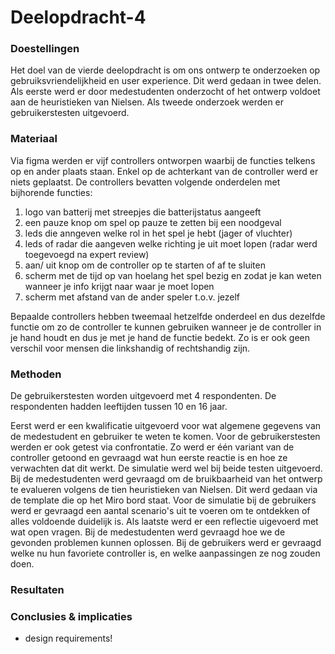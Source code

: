 # Deelopdracht-4

### Doestellingen
Het doel van de vierde deelopdracht is om ons ontwerp te onderzoeken op gebruiksvriendelijkheid en user experience. Dit werd gedaan in twee delen. Als eerste werd er door medestudenten onderzocht of het ontwerp voldoet aan de heuristieken van Nielsen. Als tweede onderzoek werden er gebruikerstesten uitgevoerd.

### Materiaal
Via figma werden er vijf controllers ontworpen waarbij de functies telkens op en ander plaats staan. Enkel op de achterkant van de controller werd er niets geplaatst. De controllers bevatten volgende onderdelen met bijhorende functies:
1. logo van batterij met streepjes die batterijstatus aangeeft
2. een pauze knop om spel op pauze te zetten bij een noodgeval
3. leds die anngeven welke rol in het spel je hebt (jager of vluchter)
4. leds of radar die aangeven welke richting je uit moet lopen (radar werd toegevoegd na expert review)
5. aan/ uit knop om de controller op te starten of af te sluiten
6. scherm met de tijd op van hoelang het spel bezig en zodat je kan weten wanneer je info krijgt naar waar je moet lopen
7. scherm met afstand van de ander speler t.o.v. jezelf

Bepaalde controllers hebben tweemaal hetzelfde onderdeel en dus dezelfde functie om zo de controller te kunnen gebruiken wanneer je de controller in je hand houdt en dus je met je hand de functie bedekt. Zo is er ook geen verschil voor mensen die linkshandig of rechtshandig zijn.

### Methoden
De gebruikerstesten worden uitgevoerd met 4 respondenten. De respondenten hadden leeftijden tussen 10 en 16 jaar.

Eerst werd er een kwalificatie uitgevoerd voor wat algemene gegevens van de medestudent en gebruiker te weten te komen. Voor de gebruikerstesten werden er ook getest via confrontatie. Zo werd er één variant van de controller getoond en gevraagd wat hun eerste reactie is en hoe ze verwachten dat dit werkt. De simulatie werd wel bij beide testen uitgevoerd. Bij de medestudenten werd gevraagd om de bruikbaarheid van het ontwerp te evalueren volgens de tien heuristieken van Nielsen. Dit werd gedaan via de template die op het Miro bord staat. Voor de simulatie bij de gebruikers werd er gevraagd een aantal scenario's uit te voeren om te ontdekken of alles voldoende duidelijk is. Als laatste werd er een reflectie uigevoerd met wat open vragen. Bij de medestudenten werd gevraagd hoe we de gevonden problemen kunnen oplossen. Bij de gebruikers werd er gevraagd welke nu hun favoriete controller is, en welke aanpassingen ze nog zouden doen.

### Resultaten


### Conclusies & implicaties
+ design requirements!
